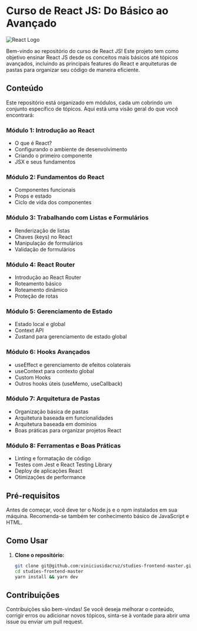 # Curso de React JS: Do Básico ao Avançado

![React Logo](https://upload.wikimedia.org/wikipedia/commons/a/a7/React-icon.svg)

Bem-vindo ao repositório do curso de React JS! Este projeto tem como objetivo ensinar React JS desde os conceitos mais básicos até tópicos avançados, incluindo as principais features do React e arquiteturas de pastas para organizar seu código de maneira eficiente.

## Conteúdo

Este repositório está organizado em módulos, cada um cobrindo um conjunto específico de tópicos. Aqui está uma visão geral do que você encontrará:

### Módulo 1: Introdução ao React

- O que é React?
- Configurando o ambiente de desenvolvimento
- Criando o primeiro componente
- JSX e seus fundamentos

### Módulo 2: Fundamentos do React

- Componentes funcionais
- Props e estado
- Ciclo de vida dos componentes

### Módulo 3: Trabalhando com Listas e Formulários

- Renderização de listas
- Chaves (keys) no React
- Manipulação de formulários
- Validação de formulários

### Módulo 4: React Router

- Introdução ao React Router
- Roteamento básico
- Roteamento dinâmico
- Proteção de rotas

### Módulo 5: Gerenciamento de Estado

- Estado local e global
- Context API
- Zustand para gerenciamento de estado global

### Módulo 6: Hooks Avançados

- useEffect e gerenciamento de efeitos colaterais
- useContext para contexto global
- Custom Hooks
- Outros hooks úteis (useMemo, useCallback)

### Módulo 7: Arquitetura de Pastas

- Organização básica de pastas
- Arquitetura baseada em funcionalidades
- Arquitetura baseada em domínios
- Boas práticas para organizar projetos React

### Módulo 8: Ferramentas e Boas Práticas

- Linting e formatação de código
- Testes com Jest e React Testing Library
- Deploy de aplicações React
- Otimizações de performance

## Pré-requisitos

Antes de começar, você deve ter o Node.js e o npm instalados em sua máquina. Recomenda-se também ter conhecimento básico de JavaScript e HTML.

## Como Usar

1. **Clone o repositório:**

   ```bash
   git clone git@github.com:viniciusidacruz/studies-frontend-master.git
   cd studies-frontend-master
   yarn install && yarn dev
   ```

## Contribuições

Contribuições são bem-vindas! Se você deseja melhorar o conteúdo, corrigir erros ou adicionar novos tópicos, sinta-se à vontade para abrir uma issue ou enviar um pull request.
